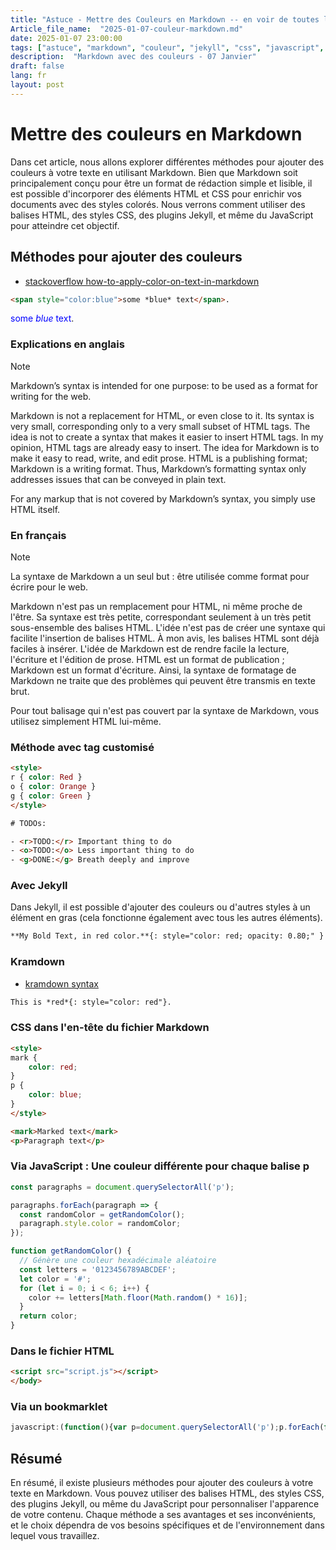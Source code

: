 ```yaml
---
title: "Astuce - Mettre des Couleurs en Markdown -- en voir de toutes les couleurs - 07 janvier - Janvier 2025 - Docascode"
Article_file_name:  "2025-01-07-couleur-markdown.md"
date: 2025-01-07 23:00:00
tags: ["astuce", "markdown", "couleur", "jekyll", "css", "javascript", "jan", "jan-2025"]
description:  "Markdown avec des couleurs - 07 Janvier"
draft: false
lang: fr
layout: post
---
```


# Mettre des couleurs en Markdown

Dans cet article, nous allons explorer différentes méthodes pour ajouter des couleurs à votre texte en utilisant Markdown. Bien que Markdown soit principalement conçu pour être un format de rédaction simple et lisible, il est possible d'incorporer des éléments HTML et CSS pour enrichir vos documents avec des styles colorés. Nous verrons comment utiliser des balises HTML, des styles CSS, des plugins Jekyll, et même du JavaScript pour atteindre cet objectif.

## Méthodes pour ajouter des couleurs

- [stackoverflow how-to-apply-color-on-text-in-markdown](https://stackoverflow.com/questions/35465557/how-to-apply-color-on-text-in-markdown)  



```html
<span style="color:blue">some *blue* text</span>.
```
<span style="color:blue">some *blue* text</span>.

### Explications en anglais

> [!NOTE]
>
> Markdown’s syntax is intended for one purpose: to be used as a format for writing for the web.
>
> Markdown is not a replacement for HTML, or even close to it. Its syntax is very small, corresponding only to a very small subset of HTML tags. The idea is not to create a syntax that makes it easier to insert HTML tags. In my opinion, HTML tags are already easy to insert. The idea for Markdown is to make it easy to read, write, and edit prose. HTML is a publishing format; Markdown is a writing format. Thus, Markdown’s formatting syntax only addresses issues that can be conveyed in plain text.
>
> For any markup that is not covered by Markdown’s syntax, you simply use HTML itself.

### En français

> [!NOTE]
>
> La syntaxe de Markdown a un seul but : être utilisée comme format pour écrire pour le web.
>
> Markdown n'est pas un remplacement pour HTML, ni même proche de l'être. Sa syntaxe est très petite, correspondant seulement à un très petit sous-ensemble des balises HTML. L'idée n'est pas de créer une syntaxe qui facilite l'insertion de balises HTML. À mon avis, les balises HTML sont déjà faciles à insérer. L'idée de Markdown est de rendre facile la lecture, l'écriture et l'édition de prose. HTML est un format de publication ; Markdown est un format d'écriture. Ainsi, la syntaxe de formatage de Markdown ne traite que des problèmes qui peuvent être transmis en texte brut.
>
> Pour tout balisage qui n'est pas couvert par la syntaxe de Markdown, vous utilisez simplement HTML lui-même.

### Méthode avec tag customisé

```html
<style>
r { color: Red }
o { color: Orange }
g { color: Green }
</style>

# TODOs:

- <r>TODO:</r> Important thing to do
- <o>TODO:</o> Less important thing to do
- <g>DONE:</g> Breath deeply and improve 
```

### Avec Jekyll

Dans Jekyll, il est possible d'ajouter des couleurs ou d'autres styles à un élément en gras (cela fonctionne également avec tous les autres éléments).

```html
**My Bold Text, in red color.**{: style="color: red; opacity: 0.80;" }
```

### Kramdown

- [kramdown syntax](https://kramdown.gettalong.org/syntax.html#span-elements)

```html
This is *red*{: style="color: red"}.
```

### CSS dans l'en-tête du fichier Markdown

```html
<style>
mark {
    color: red;
}
p {
    color: blue;
}
</style>

<mark>Marked text</mark>
<p>Paragraph text</p>
```

### Via JavaScript : Une couleur différente pour chaque balise p

```js
const paragraphs = document.querySelectorAll('p');

paragraphs.forEach(paragraph => {
  const randomColor = getRandomColor();
  paragraph.style.color = randomColor;
});

function getRandomColor() {
  // Génère une couleur hexadécimale aléatoire
  const letters = '0123456789ABCDEF';
  let color = '#';
  for (let i = 0; i < 6; i++) {
    color += letters[Math.floor(Math.random() * 16)];
  }
  return color;
}
```

### Dans le fichier HTML

```html
<script src="script.js"></script>
</body>
```

### Via un bookmarklet

```js
javascript:(function(){var p=document.querySelectorAll('p');p.forEach(function(e){e.style.color='#'+Math.floor(Math.random()*16777215).toString(16);});})();
```

## Résumé

En résumé, il existe plusieurs méthodes pour ajouter des couleurs à votre texte en Markdown. Vous pouvez utiliser des balises HTML, des styles CSS, des plugins Jekyll, ou même du JavaScript pour personnaliser l'apparence de votre contenu. Chaque méthode a ses avantages et ses inconvénients, et le choix dépendra de vos besoins spécifiques et de l'environnement dans lequel vous travaillez.

